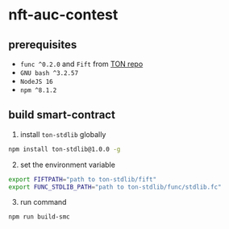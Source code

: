 # nft-auc-contest

## prerequisites

- `func ^0.2.0` and `Fift` from [TON repo](https://github.com/ton-blockchain/ton)
- `GNU bash ^3.2.57`
- `NodeJS 16` 
- `npm ^8.1.2`

## build smart-contract

1. install `ton-stdlib` globally
```bash
npm install ton-stdlib@1.0.0 -g
```
 
2. set the environment variable 
```bash
export FIFTPATH="path to ton-stdlib/fift"
export FUNC_STDLIB_PATH="path to ton-stdlib/func/stdlib.fc"
```

3. run command
```bash
npm run build-smc
```

